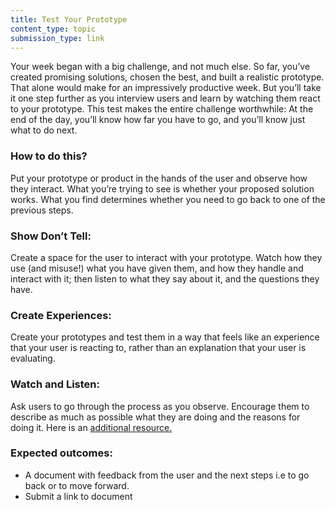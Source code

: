 ```yaml
---
title: Test Your Prototype
content_type: topic
submission_type: link 
---
```


Your week began with a big challenge, and not much else. So far, you’ve created promising solutions, chosen the best, and built a realistic prototype. That alone would make for an impressively productive week. But you’ll take it one step further as you interview users and learn by watching them react to your prototype. This test makes the entire challenge worthwhile: At the end of the day, you’ll know how far you have to go, and you’ll know just what to do next.

### How to do this?
Put your prototype or product in the hands of the user and observe how they interact. What you’re trying to see is whether your proposed solution works. What you find determines whether you need to go back to one of the previous steps.

### Show Don’t Tell:
Create a space for the user to interact with your prototype. Watch how they use (and misuse!) what you have given them, and how they handle and interact with it; then listen to what they say about it, and the questions they have. 

### Create Experiences:
Create your prototypes and test them in a way that feels like an experience that your user is reacting to, rather than an explanation that your user is evaluating. 

### Watch and Listen:
Ask users to go through the process as you observe. Encourage them to describe as much as possible what they are doing and the reasons for doing it. Here is an [additional resource.](https://www.designkit.org/methods#filter)

### Expected outcomes: 
- A document with feedback from the user and the next steps i.e to go back or to move forward. 
- Submit a link to document
